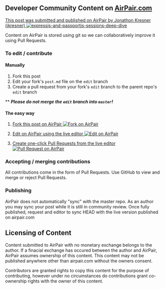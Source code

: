 ## Developer Community Content on [AirPair.com](https://www.airpair.com/)

[This post was submitted and published on AirPair by Jonathon Kresner (jkresner)
![expressjs-and-passportjs-sessions-deep-dive](https://www.airpair.com/posts/thumb/541a36c3535a850b00b05697)
](https://www.airpair.com/posts/review/541a36c3535a850b00b05697)

Content on AirPair is stored using git so we can collaboratively improve it using Pull Requests.

### To edit / contribute

#### Manually

1. Fork this post
2. Edit your fork's `post.md` file on the `edit` branch
3. Create a pull request from your fork's `edit` branch to the parent repo's `edit` branch

\*\* ***Please do not merge the `edit` branch into `master`!***
 
#### The easy way

1. [Fork this post on AirPair
![Fork on AirPair](https://airpair.github.io/posts/fork.png) 
](https://www.airpair.com/posts/fork/541a36c3535a850b00b05697)

2. [Edit on AirPair  using the live editor
![Edit on AirPair](https://airpair.github.io/posts/edit.png)
](https://www.airpair.com/posts/edit/541a36c3535a850b00b05697)

3. [Create one-click Pull Requests from the live editor
![Pull Request on AirPair](https://airpair.github.io/posts/pr.png)
](https://www.airpair.com/posts/edit/541a36c3535a850b00b05697)

### Accepting / merging contributions

All contributions come in the form of Pull Requests. Use GitHub to view and
merge or reject Pull Requests.

### Publishing

AirPair does not automatically "sync" with the master repo. As an author you may
sync your post while it is still in community review. Once fully published, 
request and editor to sync HEAD with the live version published on airpair.com

## Licensing of Content

Content submitted to AirPair with no monetary exchange belongs to the author. 
If a finacial exchange has occured between the author and AirPair, AirPair assumes ownership
of this content. This content may not be published anywhere other than airpair.com without 
the owners consent.

Contributors are granted rights to copy this content for the purpose of contributing, however 
under no circumstances do contributions grant co-ownership rights with the owner of this content.
